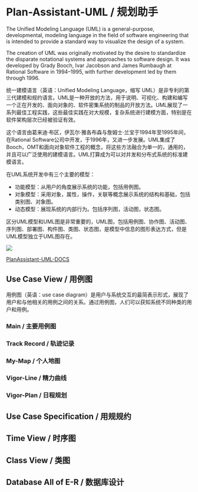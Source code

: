 # Plan-Assistant-UML / 规划助手

The Unified Modeling Language (UML) is a general-purpose, developmental, modeling language in the field of software engineering that is intended to provide a standard way to visualize the design of a system.

The creation of UML was originally motivated by the desire to standardize the disparate notational systems and approaches to software design. It was developed by Grady Booch, Ivar Jacobson and James Rumbaugh at Rational Software in 1994–1995, with further development led by them through 1996.



统一建模语言（英语：Unified Modeling Language，缩写 UML）是非专利的第三代建模和规约语言。UML是一种开放的方法，用于说明、可视化、构建和编写一个正在开发的、面向对象的、软件密集系统的制品的开放方法。UML展现了一系列最佳工程实践，这些最佳实践在对大规模，复杂系统进行建模方面，特别是在软件架构层次已经被验证有效。

这个语言由葛来迪·布区，伊瓦尔·雅各布森与詹姆士·兰宝于1994年至1995年间，在Rational Software公司中开发，于1996年，又进一步发展。UML集成了Booch，OMT和面向对象软件工程的概念，将这些方法融合为单一的，通用的，并且可以广泛使用的建模语言。UML打算成为可以对并发和分布式系统的标准建模语言。

在UML系统开发中有三个主要的模型：
- 功能模型：从用户的角度展示系统的功能，包括用例图。
- 对象模型：采用对象，属性，操作，关联等概念展示系统的结构和基础，包括类别图、对象图。
- 动态模型：展现系统的内部行为。包括序列图，活动图，状态图。

区分UML模型和UML图是非常重要的，UML图，包括用例图、协作图、活动图、序列图、部署图、构件图、类图、状态图，是模型中信息的图形表达方式，但是UML模型独立于UML图存在。

![](https://upload.wikimedia.org/wikipedia/commons/thumb/7/74/Uml_diagram.svg/1280px-Uml_diagram.svg.png)

[PlanAssistant-UML-DOCS](uml-html-docs/index.html)

## Use Case View / 用例图

用例图（英语：use case diagram）是用户与系统交互的最简表示形式，展现了用户和与他相关的用例之间的关系。通过用例图，人们可以获知系统不同种类的用户和用例。

### Main / 主要用例图

### Track Record / 轨迹记录

### My-Map / 个人地图

### Vigor-Line / 精力曲线

### Vigor-Plan / 日程规划

## Use Case Specification / 用规规约


## Time View / 时序图

## Class View / 类图

## Database All of E-R / 数据库设计
